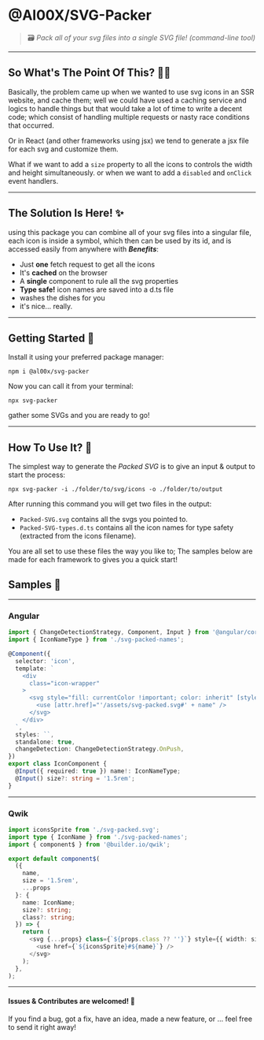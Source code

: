 # @Al00X/SVG-Packer
> 🗃️ _Pack all of your svg files into a single SVG file! (command-line tool)_

___

## So What's The Point Of This? 🧐❔

Basically, the problem came up when we wanted to use svg icons in an SSR website, and cache them; well
we could have used a caching service and logics to handle things but that would take a lot of time
to write a decent code; 
which consist of handling multiple requests or nasty race conditions that occurred.

Or in React (and other frameworks using jsx) we tend to generate a jsx file for each svg and customize them.

What if we want to add a `size` property to all the icons to controls the width and height simultaneously.
or when we want to add a `disabled` and `onClick` event handlers.

___

## The Solution Is Here! ✨

using this package you can combine all of your svg files into a singular file, 
each icon is inside a symbol, which then can be used by its id, 
and is accessed easily from anywhere with **_Benefits_**:

- Just **one** fetch request to get all the icons
- It's **cached** on the browser
- A **single** component to rule all the svg properties
- **Type safe!** icon names are saved into a d.ts file
- washes the dishes for you
- it's nice... really.

___

## Getting Started 🚀

Install it using your preferred package manager:

```shell
npm i @al00x/svg-packer
```

Now you can call it from your terminal:

```shell
npx svg-packer
```

gather some SVGs and you are ready to go!

___

## How To Use It? 🔦

The simplest way to generate the *Packed SVG* is to give an input & output to start the process:

```shell
npx svg-packer -i ./folder/to/svg/icons -o ./folder/to/output
```

After running this command you will get two files in the output:

- `Packed-SVG.svg` contains all the svgs you pointed to.
- `Packed-SVG-types.d.ts` contains all the icon names for type safety (extracted from the icons filename).

You are all set to use these files the way you like to;
The samples below are made for each framework to gives you a quick start!

## Samples 📔

___

### Angular
```typescript
import { ChangeDetectionStrategy, Component, Input } from '@angular/core';
import { IconNameType } from './svg-packed-names';

@Component({
  selector: 'icon',
  template: `
    <div
      class="icon-wrapper"
    >
      <svg style="fill: currentColor !important; color: inherit" [style.width]="size" [style.height]="size">
        <use [attr.href]="'/assets/svg-packed.svg#' + name" />
      </svg>
    </div>
  `,
  styles: ``,
  standalone: true,
  changeDetection: ChangeDetectionStrategy.OnPush,
})
export class IconComponent {
  @Input({ required: true }) name!: IconNameType;
  @Input() size?: string = '1.5rem';
}
```

___

### Qwik
```typescript
import iconsSprite from './svg-packed.svg';
import type { IconName } from './svg-packed-names';
import { component$ } from '@builder.io/qwik';

export default component$(
  ({
    name,
    size = '1.5rem',
    ...props
  }: {
    name: IconName;
    size?: string;
    class?: string;
  }) => {
    return (
      <svg {...props} class={`${props.class ?? ''}`} style={{ width: size, height: size }}>
        <use href={`${iconsSprite}#${name}`} />
      </svg>
    );
  },
);
```

___

#### Issues & Contributes are welcomed! 💞
If you find a bug, got a fix, have an idea, made a new feature, or ... 
feel free to send it right away!
